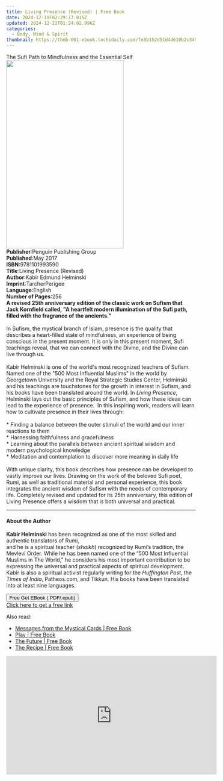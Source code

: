 ```yaml
---
title: Living Presence (Revised) | Free Book
date: 2024-12-19T02:29:17.015Z
updated: 2024-12-22T01:24:02.996Z
categories:
  - Body, Mind & Spirit
thumbnail: https://thmb-001-ebook.techidaily.com/fe8b152d51d4d610b2c3494e5740e23b67b3e688dda54c6bae5a3efedb32ccbe.jpg
---
```

<main id="book-container">
  <div class="flex flex-col">
    <div class="book-brief flex-1 py-6 px-4 sm:p-6 md:py-10 md:px-8">
      <!-- brief-->
      <div class="book-brief-main">
        The Sufi Path to Mindfulness and the Essential Self
      </div>
    </div>
    <div
      class="book-meta-info flex-1 grid gap-4 col-start-1 col-end-3 row-start-1 sm:mb-6 sm:grid-cols-4 lg:gap-6 lg:col-start-2 lg:row-end-6 lg:row-span-6 lg:mb-0"
    >
      <div
        class="book-meta-info-left place-content-center mt-4 p-4 text-sm leading-6 col-start-2 col-span-2 dark:text-slate-400"
      >
        <img
          class="w-full h-500 object-cover rounded-lg sm:h-255 sm:col-span-2 lg:col-span-full"
          src="https://img-001-ebook.techidaily.com/a37dd7309525177496d5607991573193edb19fff26e0dd39c4e449d735779af3.jpg"
          alt=""
          width="312"
          height="500"
        />
      </div>
      <div
        class="book-meta-info-right mt-2 col-start-1 row-start-2 col-span-3 self-center"
      >
        <!-- meta data  -->
        <div class="flex flex-col px-4 md:px-8">
          <div class="flex-1">
            <strong>Publisher</strong>:<span class="px-2"
              >Penguin Publishing Group</span
            >
          </div>
          <div class="flex-1">
            <strong>Published</strong>:<span class="px-2">May 2017</span>
          </div>
          <div class="flex-1">
            <strong>ISBN</strong>:<span class="px-2">9781101993590</span>
          </div>
          <div class="flex-1">
            <strong>Title</strong>:<span class="px-2"
              >Living Presence (Revised)</span
            >
          </div>
          <div class="flex-1">
            <strong>Author</strong>:<span class="px-2"
              >Kabir Edmund Helminski</span
            >
          </div>
          <div class="flex-1">
            <strong>Imprint</strong>:<span class="px-2">TarcherPerigee</span>
          </div>
          <div class="flex-1">
            <strong>Language</strong>:<span class="px-2">English</span>
          </div>
          <div class="flex-1">
            <strong>Number of Pages</strong>:<span class="px-2">256</span>
          </div>
        </div>
      </div>
    </div>
    <div class="book-description flex-1 py-6 px-4 sm:p-6 md:py-10 md:px-8">
      <div class="book-description-main">
        <div accordion-content="" id="description">
          <b
            >A revised 25th anniversary edition of the classic work on Sufism
            that Jack Kornfield called, "A heartfelt modern illumination of the
            Sufi path, filled with the fragrance of the ancients."</b
          ><br /><br />In Sufism, the mystical branch of Islam, presence is the
          quality that describes a heart-filled state of mindfulness, an
          experience of being conscious in the present moment. It is only in
          this present moment, Sufi teachings reveal, that we can connect with
          the Divine, and the Divine can live through us.<br /><br />Kabir
          Helminski is one of the world's most recognized teachers of Sufism.
          Named one of the "500 Most Influential Muslims" in the world by
          Georgetown University and the Royal Strategic Studies Center,
          Helminski and his teachings are touchstones for the growth in interest
          in Sufism, and his books have been translated around the world. In
          <i>Living Presence</i>, Helminski lays out the basic principles of
          Sufism, and how these ideas can lead to the experience of presence.
          &nbsp;In this inspiring work, readers will learn how to cultivate
          presence in their lives through:<br /><br />* Finding a balance
          between the outer stimuli of the world and our inner reactions to
          them<br />* Harnessing faithfulness and gracefulness<br />* Learning
          about the parallels between ancient spiritual wisdom and modern
          psychological knowledge<br />* Meditation and contemplation to
          discover more meaning in daily life<br /><br />With unique clarity,
          this book describes how presence can be developed to vastly improve
          our lives. Drawing on the work of the beloved Sufi poet, Rumi, as well
          as traditional material and personal experience, this book integrates
          the ancient wisdom of Sufism with the needs of contemporary life.
          Completely revised and updated for its 25th anniversary, this edition
          of Living Presence offers a wisdom that is both universal and
          practical.
        </div>
        <div class="accordion-fader"></div>
      </div>
    </div>
    <div class="book-excerpts flex-1 py-6 px-4 sm:p-6 md:py-10 md:px-8">
      <!-- excerpts-->
      <div class="book-excerpts-main">
        <hr />
        <h4 class="placeholder placeholder-heading">
          <span>About the Author</span>
        </h4>
        <p>
          <b>Kabir Helminski</b> has been recognized as one of the most skilled
          and authentic translators of Rumi,<br />
          and he is a spiritual teacher (<i>shaikh</i>) recognized by Rumi’s
          tradition, the Mevlevi Order. While he has been named one of the “500
          Most Influential Muslims in The World,” he considers his most
          important contribution to be expressing the universal and practical
          aspects of spiritual development. Kabir is also a spiritual activist
          regularly writing for the <i>Huffington Post</i>, the
          <i>Times of India</i>, Patheos.com, and Tikkun. His books have been
          translated into at least nine languages.
        </p>
      </div>
    </div>
    <div
      class="book-about-author flex-1 py-6 px-4 sm:p-6 md:py-10 md:px-8"
    ></div>
    <div class="book-free-get flex-1 py-6 px-4 sm:p-6 md:py-10 md:px-8">
      <button
        id="btn-free-get"
        class="bg-blue-500 hover:bg-blue-700 text-white font-bold py-2 px-4 rounded"
      >
        Free Get EBook (.PDF/.epub)
      </button>
      <div id="countdown-display" class="px-2 text-lg mt-2"></div>
      <a
        id="free-link"
        class="hidden bg-blue-500 hover:bg-blue-700 text-white font-bold py-2 px-4 rounded"
        href="https://www.ebooks.com/en-us/book/95698566/living-presence-revised/kabir-edmund-helminski/"
        target="_blank"
        >Click here to get a free link</a
      >
    </div>
    <script>
      let countdownTime = 0;
      let countdownInterval = null;
      document
        .getElementById('btn-free-get')
        .addEventListener('click', startCountdown);
      function startCountdown() {
        countdownTime = new Date().getTime() + 60000 * 3;
        countdownInterval = setInterval(updateCountdown, 1000);
        document.getElementById('btn-free-get').disabled = true;
        document
          .getElementById('btn-free-get')
          .classList.add('bg-gray-500', 'cursor-not-allowed');
      }
      function updateCountdown() {
        let currentTime = new Date().getTime();
        let timeLeft = countdownTime - currentTime;
        let secondsLeft = Math.floor(timeLeft / 1000);
        document.getElementById('countdown-display').innerHTML =
          `Remaining time: ${secondsLeft} seconds.`;
        if (secondsLeft <= 0) {
          clearInterval(countdownInterval);
          document.getElementById('btn-free-get').classList.add('hidden');
          document.getElementById('free-link').classList.remove('hidden');
          document.getElementById('countdown-display').innerHTML = '';
        }
      }
    </script>
  </div>
</main>

<ins class="adsbygoogle"
      style="display:block"
      data-ad-client="ca-pub-7571918770474297"
      data-ad-slot="8358498916"
      data-ad-format="auto"
      data-full-width-responsive="true"></ins>
    

<span class="atpl-alsoreadstyle">Also read:</span>
<div><ul>
<li><a href="https://novels-ebooks.techidaily.com/211140754-9781960466198-messages-from-the-mystical-cards/"><u>Messages from the Mystical Cards | Free Book</u></a></li>
<li><a href="https://novels-ebooks.techidaily.com/211140596-9781961064102-play/"><u>Play | Free Book</u></a></li>
<li><a href="https://novels-ebooks.techidaily.com/211140580-9781960466150-the-future/"><u>The Future | Free Book</u></a></li>
<li><a href="https://novels-ebooks.techidaily.com/211140741-9798989283613-the-recipe/"><u>The Recipe | Free Book</u></a></li>
</ul></div>

<!-- affiliate ads begin -->
<iframe width="560" height="315" src="https://www.youtube.com/embed/poI1NQxHfjc?si=ZLG0wziYcTKIKwL5" title="YouTube video player" frameborder="0" allow="accelerometer; autoplay; clipboard-write; encrypted-media; gyroscope; picture-in-picture; web-share" referrerpolicy="strict-origin-when-cross-origin" allowfullscreen></iframe>
<!-- affiliate ads end -->

